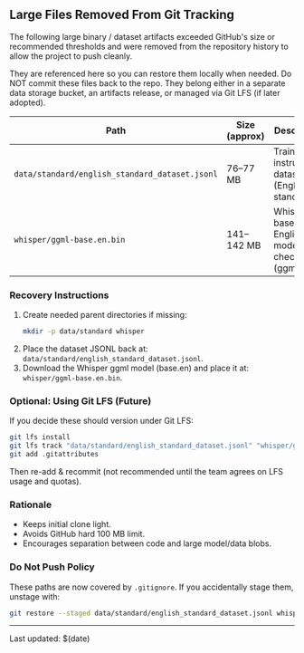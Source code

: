 ## Large Files Removed From Git Tracking

The following large binary / dataset artifacts exceeded GitHub's size or recommended thresholds and were removed from the repository history to allow the project to push cleanly.

They are referenced here so you can restore them locally when needed. Do NOT commit these files back to the repo. They belong either in a separate data storage bucket, an artifacts release, or managed via Git LFS (if later adopted).

| Path | Size (approx) | Description | Suggested Retrieval Source |
|------|---------------|-------------|----------------------------|
| `data/standard/english_standard_dataset.jsonl` | 76–77 MB | Training / instructional dataset (English standard) | Internal data lake / dataset generation pipeline | 
| `whisper/ggml-base.en.bin` | 141–142 MB | Whisper base English model checkpoint (ggml) | Download from official Whisper / ggml model distribution (e.g. https://huggingface.co/ggerganov/whisper.cpp) |

### Recovery Instructions
1. Create needed parent directories if missing:
   ```bash
   mkdir -p data/standard whisper
   ```
2. Place the dataset JSONL back at: `data/standard/english_standard_dataset.jsonl`.
3. Download the Whisper ggml model (base.en) and place it at: `whisper/ggml-base.en.bin`.

### Optional: Using Git LFS (Future)
If you decide these should version under Git LFS:
```bash
git lfs install
git lfs track "data/standard/english_standard_dataset.jsonl" "whisper/ggml-base.en.bin"
git add .gitattributes
```
Then re-add & recommit (not recommended until the team agrees on LFS usage and quotas).

### Rationale
- Keeps initial clone light.
- Avoids GitHub hard 100 MB limit.
- Encourages separation between code and large model/data blobs.

### Do Not Push Policy
These paths are now covered by `.gitignore`. If you accidentally stage them, unstage with:
```bash
git restore --staged data/standard/english_standard_dataset.jsonl whisper/ggml-base.en.bin || true
```

---
Last updated: $(date)
